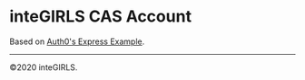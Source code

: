 # inteGIRLS CAS Account

Based on [Auth0's Express Example](https://github.com/auth0-samples/auth0-express-webapp-sample/tree/master/01-Login).

---

&copy;2020 inteGIRLS.